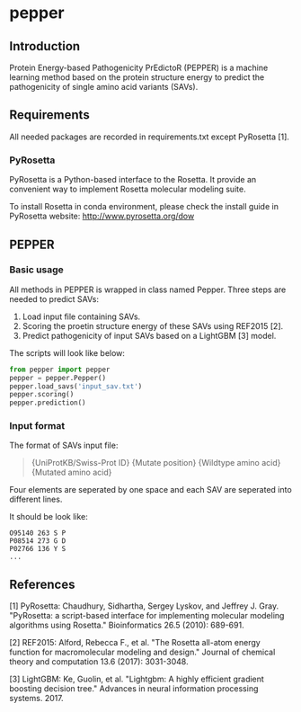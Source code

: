 # pepper
## Introduction
Protein Energy-based Pathogenicity PrEdictoR (PEPPER) is a machine learning method based on the protein structure energy to predict the pathogenicity of single amino acid variants (SAVs).

## Requirements
All needed packages are recorded in requirements.txt except PyRosetta [1].

### PyRosetta
PyRosetta is a Python-based interface to the Rosetta. It provide an convenient way to implement Rosetta molecular modeling suite.

To install Rosetta in conda environment, please check the install guide in PyRosetta website: http://www.pyrosetta.org/dow

## PEPPER

### Basic usage
All methods in PEPPER is wrapped in class named Pepper. Three steps are needed to predict SAVs:
1. Load input file containing SAVs.
2. Scoring the proetin structure energy of these SAVs using REF2015 [2].
3. Predict pathogenicity of input SAVs based on a LightGBM [3] model.

The scripts will look like below:
```python
from pepper import pepper
pepper = pepper.Pepper()
pepper.load_savs('input_sav.txt')
pepper.scoring()
pepper.prediction()
```

### Input format
The format of SAVs input file:
> {UniProtKB/Swiss-Prot ID} {Mutate position} {Wildtype amino acid} {Mutated amino acid}

Four elements are seperated by one space and each SAV are seperated into different lines.

It should be look like:
```
O95140 263 S P
P08514 273 G D
P02766 136 Y S
...
```
## References
[1] PyRosetta: Chaudhury, Sidhartha, Sergey Lyskov, and Jeffrey J. Gray. "PyRosetta: a script-based interface for implementing molecular modeling algorithms using Rosetta." Bioinformatics 26.5 (2010): 689-691.

[2] REF2015: Alford, Rebecca F., et al. "The Rosetta all-atom energy function for macromolecular modeling and design." Journal of chemical theory and computation 13.6 (2017): 3031-3048.

[3] LightGBM: Ke, Guolin, et al. "Lightgbm: A highly efficient gradient boosting decision tree." Advances in neural information processing systems. 2017.
